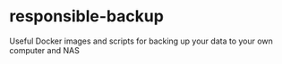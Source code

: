 # responsible-backup
Useful Docker images and scripts for backing up your data to your own computer and NAS
